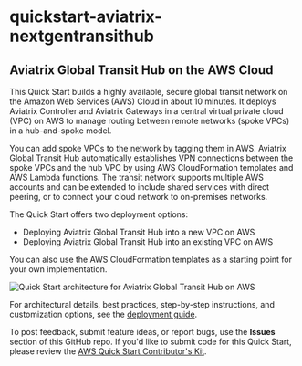 # quickstart-aviatrix-nextgentransithub
## Aviatrix Global Transit Hub on the AWS Cloud


This Quick Start builds a highly available, secure global transit network on the Amazon Web Services (AWS) Cloud in about 10 minutes. It deploys Aviatrix Controller and Aviatrix Gateways in a central virtual private cloud (VPC) on AWS to manage routing between remote networks (spoke VPCs) in a hub-and-spoke model. 

You can add spoke VPCs to the network by tagging them in AWS. Aviatrix Global Transit Hub automatically establishes VPN connections between the spoke VPCs and the hub VPC by using AWS CloudFormation templates and AWS Lambda functions. The transit network supports multiple AWS accounts and can be extended to include shared services with direct peering, or to connect your cloud network to on-premises networks.

The Quick Start offers two deployment options:

- Deploying Aviatrix Global Transit Hub into a new VPC on AWS
- Deploying Aviatrix Global Transit Hub into an existing VPC on AWS

You can also use the AWS CloudFormation templates as a starting point for your own implementation.

![Quick Start architecture for Aviatrix Global Transit Hub on AWS](https://d0.awsstatic.com/partner-network/QuickStart/datasheets/aviatrix-global-transit-hub-architecture-on-aws.png)

For architectural details, best practices, step-by-step instructions, and customization options, see the 
[deployment guide](https://s3.amazonaws.com/quickstart-reference/aviatrix/nextgentransithub/latest/doc/aviatrix-global-transit-hub-on-the-aws-cloud.pdf).

To post feedback, submit feature ideas, or report bugs, use the **Issues** section of this GitHub repo.
If you'd like to submit code for this Quick Start, please review the [AWS Quick Start Contributor's Kit](https://aws-quickstart.github.io/). 

